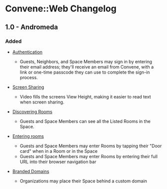 # Convene::Web Changelog

## 1.0 - Andromeda

### Added
- [Authentication](https://github.com/zinc-collective/convene/issues/118)
  - Guests, Neighbors, and Space Members may sign in by entering their email address; they'll receive an email from Convene, with a link or one-time passcode they can use to complete the sign-in process.
- [Screen Sharing](https://github.com/zinc-collective/convene/issues/91)
  - Video fills the screens View Height, making it easier to read text when screen sharing.

- [Discovering Rooms](https://github.com/zinc-collective/convene/issues/39)
  - Guests and Space Members can see all the Listed Rooms in the Space.

- [Entering rooms](https://github.com/zinc-collective/convene/issues/59)
  - Guests and Space Members may enter Rooms by tapping their "Door card" when in a Room or in the Space
  - Guests and Space Members may enter Rooms by entering their full URL into their browser navigation bar

- [Branded Domains](https://github.com/zinc-collective/convene/issues/74)
  - Organizations may place their Space behind a custom domain
